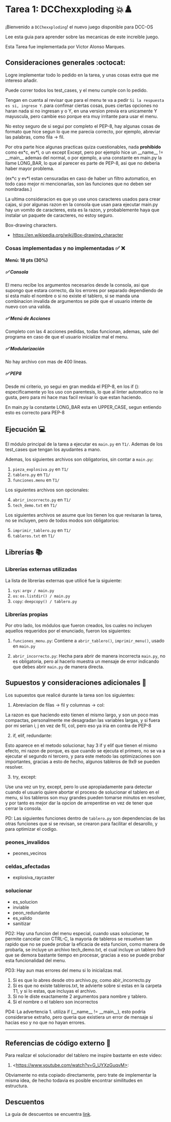 # Tarea 1: DCChexxploding 💥♟️

¡Bienvenido a ```DCChexxploding```! el nuevo juego disponible para DCC-OS

Lee esta guia para aprender sobre las mecanicas de este increible juego.

Esta Tarea fue implementada por Victor Alonso Marques.


## Consideraciones generales :octocat:

Logre implementar todo lo pedido en la tarea, y unas cosas extra que me intereso añadir.

Puede correr todos los test_cases, y el menu cumple con lo pedido.

Tengan en cuenta al revisar que para el menu te va a pedir ```Si la respuesta es si, ingrese Y.```para confimar ciertas cosas, pues ciertas opciones no haran nada si no ingresan y o Y, en una version previa era unicamente Y mayuscula, pero cambie eso porque era muy irritante para usar el menu.

No estoy seguro de si segui por completo el PEP-8, hay algunas cosas de formato que hice segun lo que
me parecia correcto, por ejemplo, abreviar las palabras, como fila &rarr; fil.

Por otra parte hice algunas practicas quiza cuestionables, nada **prohibido** como ex\*c, ev\*l, o un except Except, pero por ejemplo hice un \_\_name\_\_ != \_\_main\_\_ ademas del normal, o por ejemplo, a una constante en main.py la llame LONG_BAR, lo que al parecer es parte de PEP-8, asi que no deberia haber mayor problema.

(ex\*c y ev\*l estan censuradas en caso de haber un filtro automatico, en todo caso mejor ni mencionarlas, son las funciones que no deben ser nombradas.)

La ultima consideracion es que yo use unos caracteres usados para crear cajas, si por algunas razon en la consola que usan para ejecutar main.py hay un vomito de caracteres, esta es la razon, y probablemente haya que instalar un paquete de caracteres, no estoy seguro.

Box-drawing characters.

- https://en.wikipedia.org/wiki/Box-drawing_character

### Cosas implementadas y no implementadas :white_check_mark: :x:

#### Menú: 18 pts (30%)
##### ✅ Consola
El menu recibe los argumentos necesarios desde la consola, asi que supongo que estara correcto, da los errores por separado dependiendo de si esta malo el nombre o si no existe el tablero, si se manda una combinacion invalida de argumentos se pide que el usuario intente de nuevo con una valida.
##### ✅ Menú de Acciones
Completo con las 4 acciones pedidas, todas funcionan, ademas, sale del programa en caso de que el usuario inicialize mal el menu.
##### ✅ Modularización
No hay archivo con mas de 400 lineas.
##### ✅ PEP8
Desde mi criterio, yo segui en gran medida el PEP-8, en los if (): especificamente yo los uso con parentesis, lo que al linter automatico no le gusta, pero para mi hace mas facil revisar lo que estan haciendo.

En main.py la constante LONG_BAR esta en UPPER_CASE, segun entiendo esto es correcto para PEP-8

## Ejecución :computer:
El módulo principal de la tarea a ejecutar es  ```main.py``` en ```T1/```. Ademas de los test_cases que tengan los ayudantes a mano.

Ademas, los siguientes archivos son obligatorios, sin contar a ```main.py```:

1. ```pieza_explosiva.py``` en ```T1/```
2. ```tablero.py``` en ```T1/```
3. ```funciones.menu``` en ```T1/```

Los siguientes archivos son opcionales:

4. ```abrir_incorrecto.py``` en ```T1/```
5. ```tech_demo.txt``` en ```T1/```

Los siguientes archivos se asume que los tienen los que revisaran la tarea, no se incluyen, pero de todos modos son obligatorios:

5. ```imprimir_tablero.py``` en ```T1/```
6. ```tableros.txt``` en ```T1/```

## Librerías :books:
### Librerías externas utilizadas
La lista de librerías externas que utilicé fue la siguiente:

1. ```sys```: ```argv / main.py```
2. ```os```: ```os.listdir() / main.py```
3. ```copy```: ```deepcopy() / tablero.py```

### Librerías propias
Por otro lado, los módulos que fueron creados, los cuales no incluyen aquellos requeridos por el enunciado, fueron los siguientes:

1. ```funciones_menu.py```: Contiene a ```abrir_tablero()```, ```imprimir_menu()```, usado en ```main.py```

2. ```abrir_incorrecto.py```: Hecha para abrir de manera incorrecta ```main.py```, no es obligatoria, pero al hacerlo muestra un mensaje de error indicando que debes abrir ```main.py``` de manera directa.

## Supuestos y consideraciones adicionales :thinking:
Los supuestos que realicé durante la tarea son los siguientes:

1. Abreviacion de filas &rarr; fil y columnas &rarr; col:

La razon es que haciendo esto tienen el mismo largo, y son un poco mas compactas, personalmente me desagradan las variables largas, y si fuera por mi serian i, j en vez de fil, col, pero eso ya iria en contra de PEP-8

2. if, elif, redundante:

Esto aparece en el metodo solucionar, hay 3 if y elif que tienen el mismo efecto, mi razon de porque, es que cuando se ejecuta el primero, no se va a ejecutar el segundo ni tercero, y para este metodo las optimizaciones son importantes, gracias a esto de hecho, algunos tableros de 9x9 se pueden resolver.

3. try, except:

Use una vez un try, except, pero lo use apropiadamente para detectar cuando el usuario quiere abortar el proceso de solucionar el tablero en el menu, si los tableros son muy grandes pueden tomarse minutos en resolver, y por tanto es mejor dar la opcion de arrepentirse en vez de tener que cerrar la consola.

PD: Las siguientes funciones dentro de ```tablero.py``` son dependencias de las otras funciones que si se revisan, se crearon para facilitar el desarollo, y para optimizar el codigo.
### peones_invalidos
- peones_vecinos
### celdas_afectadas
- explosiva_raycaster
### solucionar
- es_solucion
- inviable
- peon_redundante
- es_valido
- sanitizar

PD2: Hay una funcion del menu especial, cuando usas solucionar, te permite cancelar con CTRL-C, la mayoria de tableros se resuelven tan rapido que no se puede probar la eficacia de esta funcion, como manera de probarla, se incluye un archivo tech_demo.txt, el cual incluye un tablero 9x9 que se demora bastante tiempo en procesar, gracias a eso se puede probar esta funcionalidad del menu.

PD3: Hay aun mas errores del menu si lo inicializas mal.
1. Si es que lo abres desde otro archivo.py, como abir_incorrecto.py
2. Si es que no existe tableros.txt, te advierte sobre si estas en la carpeta T1, y si lo estas, que incluyas el archivo.
3. Si no le diste exactamente 2 argumentos para nombre y tablero.
4. Si el nombre o el tablero son incorrectos

PD4: La advertencia 1. utiliza if (\_\_name\_\_ != \_\_main\_\_), esto podria considerarse extraño, pero queria que existiera un error de mensaje si hacias eso y no que no hayan errores.


-------

## Referencias de código externo :book:

Para realizar el solucionador del tablero me inspire bastante en este video:
1. \<https://www.youtube.com/watch?v=G_UYXzGuqvM>:

Obviamente no esta copiado directamente, pero trate de implementar la misma idea, de hecho todavia es posible encontrar similitudes en estructura.

## Descuentos
La guía de descuentos se encuentra [link](https://github.com/IIC2233/Syllabus/blob/main/Tareas/Bases%20Generales%20de%20Tareas%20-%20IIC2233.pdf).